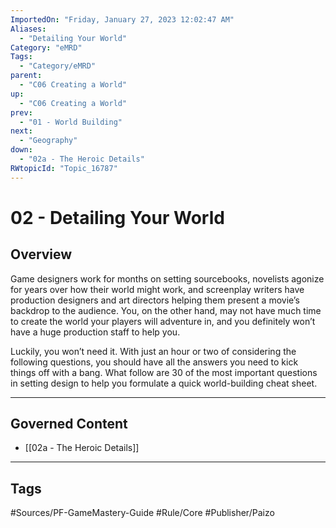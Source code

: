```yaml
---
ImportedOn: "Friday, January 27, 2023 12:02:47 AM"
Aliases:
  - "Detailing Your World"
Category: "eMRD"
Tags:
  - "Category/eMRD"
parent:
  - "C06 Creating a World"
up:
  - "C06 Creating a World"
prev:
  - "01 - World Building"
next:
  - "Geography"
down:
  - "02a - The Heroic Details"
RWtopicId: "Topic_16787"
---
```

# 02 - Detailing Your World
## Overview
Game designers work for months on setting sourcebooks, novelists agonize for years over how their world might work, and screenplay writers have production designers and art directors helping them present a movie’s backdrop to the audience. You, on the other hand, may not have much time to create the world your players will adventure in, and you definitely won’t have a huge production staff to help you.

Luckily, you won’t need it. With just an hour or two of considering the following questions, you should have all the answers you need to kick things off with a bang. What follow are 30 of the most important questions in setting design to help you formulate a quick world-building cheat sheet.

---
## Governed Content
- [[02a - The Heroic Details]]


---
## Tags
#Sources/PF-GameMastery-Guide #Rule/Core #Publisher/Paizo

